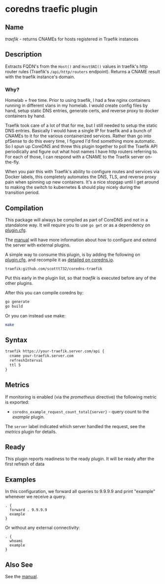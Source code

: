 # coredns traefic plugin

## Name

*traefik* - returns CNAMEs for hosts registered in Traefik instances

## Description

Extracts FQDN's from the `Host()` and `HostSNI()` values in traefik's http router rules (Traefik's `/api/http/routers` endpoint). Returns a CNAME result with the traefik instance's domain.

### Why?

Homelab + free time. Prior to using traefik, I had a few nginx containers running in different vlans in my homelab. 
I would create config files by hand, setup static DNS entries, generate certs, and reverse proxy to docker 
containers by hand. 

Traefik took care of a lot of that for me, but I still needed to setup the static DNS entries. Basically I would 
have a single IP for traefik and a bunch of CNAMEs to it for the various containerized services. Rather than go 
into pfSense to do this every time, I figured I'd find something more automatic. So I spun up CoreDNS and threw 
this plugin together to poll the Traefik API periodically and figure out what host names I have http routers 
referring to. For each of those, I can respond with a CNAME to the Traefik server on-the-fly. 

When you pair this with Traefik's ability to configure routes and services via Docker labels, this completely 
automates the DNS, TLS, and reverse proxy pain when spinning up new containers. It's a nice stopgap until I get 
around to making the switch to kubernetes & should play nicely during the transition period.

## Compilation

This package will always be compiled as part of CoreDNS and not in a standalone way. It will require you to use `go get` or as a dependency on [plugin.cfg](https://github.com/coredns/coredns/blob/master/plugin.cfg).

The [manual](https://coredns.io/manual/toc/#what-is-coredns) will have more information about how to configure and extend the server with external plugins.

A simple way to consume this plugin, is by adding the following on [plugin.cfg](https://github.com/coredns/coredns/blob/master/plugin.cfg), and recompile it as [detailed on coredns.io](https://coredns.io/2017/07/25/compile-time-enabling-or-disabling-plugins/#build-with-compile-time-configuration-file).

~~~
traefik:github.com/scottt732/coredns-traefik
~~~

Put this early in the plugin list, so that *traefik* is executed before any of the other plugins.

After this you can compile coredns by:

``` sh
go generate
go build
```

Or you can instead use make:

``` sh
make
```

## Syntax

~~~ txt
traefik https://your-traefik.server.com/api {
  cname your-traefik.server.com
  refreshInterval 
  ttl 5
}
~~~

## Metrics

If monitoring is enabled (via the *prometheus* directive) the following metric is exported:

* `coredns_example_request_count_total{server}` - query count to the *example* plugin.

The `server` label indicated which server handled the request, see the *metrics* plugin for details.

## Ready

This plugin reports readiness to the ready plugin. It will be ready after the first refresh of data

## Examples

In this configuration, we forward all queries to 9.9.9.9 and print "example" whenever we receive
a query.

~~~ corefile
. {
  forward . 9.9.9.9
  example
}
~~~

Or without any external connectivity:

~~~ corefile
. {
  whoami
  example
}
~~~

## Also See

See the [manual](https://coredns.io/manual).
